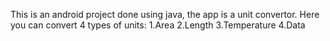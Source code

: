 This is an android project done using java, the app is a unit convertor. Here you can convert 4 types of units: 1.Area 2.Length 3.Temperature 4.Data

